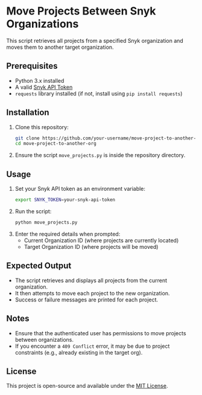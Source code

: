# Move Projects Between Snyk Organizations

This script retrieves all projects from a specified Snyk organization and moves them to another target organization.

## Prerequisites
- Python 3.x installed
- A valid [Snyk API Token](https://docs.snyk.io)
- `requests` library installed (if not, install using `pip install requests`)

## Installation
1. Clone this repository:
   ```sh
   git clone https://github.com/your-username/move-project-to-another-org.git
   cd move-project-to-another-org
   ```
2. Ensure the script `move_projects.py` is inside the repository directory.

## Usage
1. Set your Snyk API token as an environment variable:
   ```sh
   export SNYK_TOKEN=your-snyk-api-token
   ```
2. Run the script:
   ```sh
   python move_projects.py
   ```
3. Enter the required details when prompted:
   - Current Organization ID (where projects are currently located)
   - Target Organization ID (where projects will be moved)

## Expected Output
- The script retrieves and displays all projects from the current organization.
- It then attempts to move each project to the new organization.
- Success or failure messages are printed for each project.

## Notes
- Ensure that the authenticated user has permissions to move projects between organizations.
- If you encounter a `409 Conflict` error, it may be due to project constraints (e.g., already existing in the target org).

## License
This project is open-source and available under the [MIT License](LICENSE).

